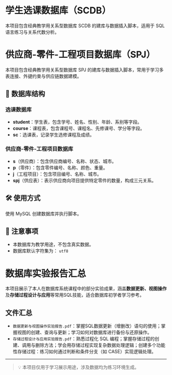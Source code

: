# 学生选课数据库（SCDB）
本项目包含经典教学用关系型数据库 SCDB 的建库与数据插入脚本，适用于 SQL 语言练习与关系代数分析。
# 供应商-零件-工程项目数据库（SPJ）
本项目包含经典教学用关系型数据库 SPJ 的建库与数据插入脚本，常用于学习多表连接、外键约束与供应链数据建模。

## 📂 数据库结构
### 选课数据库 ###
- **student**：学生表，包含学号、姓名、性别、年龄、系别等字段。
- **course**：课程表，包含课程号、课程名、先修课号、学分等字段。
- **sc**：选课表，记录学生选修课程及成绩。
### 供应商-零件-工程项目数据库 ###
- **s**（供应商）：包含供应商编号、名称、状态、城市。
- **p**（零件）：包含零件编号、名称、颜色、重量。
- **j**（工程项目）：包含项目编号、名称、城市。
- **spj**（供应表）：表示供应商向项目提供特定零件的数量，构成三元关系。

## 🛠 使用方式
使用 MySQL 创建数据库并执行脚本。

## 📎 注意事项

- 本数据库为教学用途，不包含真实数据。
- 数据库默认字符集为： `utf8`

# 数据库实验报告汇总
本项目展示了本人在数据库系统课程中的部分实验成果，涵盖**数据更新、视图操作**及**存储过程设计与应用**等常用SQL技能，适合数据库初学者学习参考。

## 文件汇总
- `数据更新与视图操作实验报告.pdf`：掌握SQL数据更新（增删改）语句的使用；掌握视图的创建、查询与更新；学习如何对数据库进行备份与还原操作。
- `存储过程设计与应用实验报告.pdf`：熟悉过程化 SQL 编程；掌握存储过程的创建、调用与删除方法；学会用存储过程实现复杂数据处理逻辑；创建多个功能性存储过程：练习如何通过判断和条件分支（如 CASE）实现逻辑处理。

---

> 💡 本项目仅用于学习展示用途，涉及数据均为练习环境生成。
